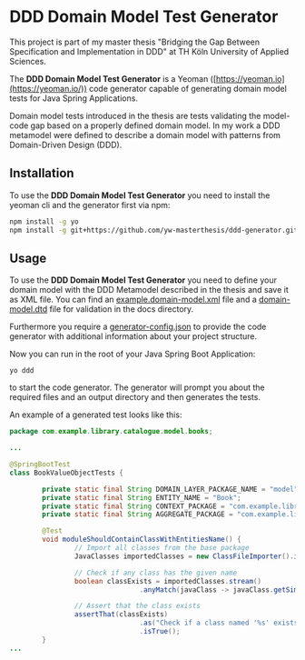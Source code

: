 # DDD Domain Model Test Generator
 
This project is part of my master thesis "Bridging the Gap Between Specification and Implementation in DDD" at TH Köln University of Applied Sciences.

The **DDD Domain Model Test Generator** is a Yeoman ([https://yeoman.io](https://yeoman.io/)) code generator capable of generating domain model tests for Java Spring Applications. 

Domain model tests introduced in the thesis are tests validating the model-code gap based on a properly defined domain model. In my work a DDD metamodel were defined to describe a domain model with patterns from Domain-Driven Design (DDD).


## Installation

To use the **DDD Domain Model Test Generator** you need to install the yeoman cli and the generator first via npm:

```sh
npm install -g yo
npm install -g git+https://github.com/yw-masterthesis/ddd-generator.git
```

## Usage

To use the **DDD Domain Model Test Generator** you need to define your domain model with the DDD Metamodel described in the thesis and save it as XML file. You can find an [example.domain-model.xml](./docs/example.domain-model.xml) file and a [domain-model.dtd](./docs/domain-model.dtd) file for validation in the docs directory.

Furthermore you require a [generator-config.json](./docs/example.generator-config.json) to provide the code generator with additional information about your project structure.

Now you can run in the root of your Java Spring Boot Application:
```
yo ddd
```
to start the code generator. The generator will prompt you about the required files and an output directory and then generates the tests.

An example of a generated test looks like this:

```Java
package com.example.library.catalogue.model.books;

...

@SpringBootTest
class BookValueObjectTests {

        private static final String DOMAIN_LAYER_PACKAGE_NAME = "model";
        private static final String ENTITY_NAME = "Book";        
        private static final String CONTEXT_PACKAGE = "com.example.library.catalogue.model";        
        private static final String AGGREGATE_PACKAGE = "com.example.library.catalogue.model.books";   

        @Test
        void moduleShouldContainClassWithEntitiesName() {
                // Import all classes from the base package
                JavaClasses importedClasses = new ClassFileImporter().importPackages(CONTEXT_PACKAGE);

                // Check if any class has the given name
                boolean classExists = importedClasses.stream()
                                .anyMatch(javaClass -> javaClass.getSimpleName().equals(ENTITY_NAME));

                // Assert that the class exists
                assertThat(classExists)
                                .as("Check if a class named '%s' exists", ENTITY_NAME)
                                .isTrue();
        }
...
```
